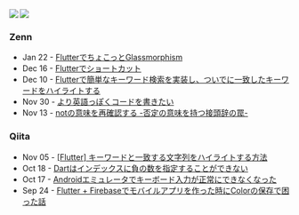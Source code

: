 <!--
**MasahiroLittleforest/MasahiroLittleforest** is a ✨ _special_ ✨ repository because its `README.md` (this file) appears on your GitHub profile.
-->

<a href="https://github.com/anuraghazra/github-readme-stats">
  <img align="left" src="https://github-readme-stats.vercel.app/api?username=masahirolittleforest&count_private=true&show_icons=true&theme=gotham" />
</a>
<a href="https://github.com/anuraghazra/github-readme-stats">
  <img align="left" src="https://github-readme-stats.vercel.app/api/top-langs/?username=masahirolittleforest&theme=gotham" />
</a>

<br clear="all">

### Zenn
<!-- zenn start -->
- Jan 22 - [FlutterでちょこっとGlassmorphism](https://zenn.dev/littleforest/articles/flutter-glassmorphism)
- Dec 16 - [Flutterでショートカット](https://zenn.dev/littleforest/articles/flutter-quick-actions)
- Dec 10 - [Flutterで簡単なキーワード検索を実装し、ついでに一致したキーワードをハイライトする](https://zenn.dev/littleforest/articles/search-items-and-highlight-text)
- Nov 30 - [より英語っぽくコードを書きたい](https://zenn.dev/littleforest/articles/subjects-of-functions)
- Nov 13 - [notの意味を再確認する -否定の意味を持つ接頭辞の罠-](https://zenn.dev/littleforest/articles/meanings-of-adverb-not-and-prefix-un)
<!-- zenn end -->

### Qiita
<!-- qiita start -->
- Nov 05 - [[Flutter] キーワードと一致する文字列をハイライトする方法](https://qiita.com/Littleforest/items/25e04feadb0a2faf0851)
- Oct 18 - [Dartはインデックスに負の数を指定することができない](https://qiita.com/Littleforest/items/060da7a7f341bc504c3d)
- Oct 17 - [Androidエミュレータでキーボード入力が正常にできなくなった](https://qiita.com/Littleforest/items/3ad607b5a739a154ab91)
- Sep 24 - [Flutter + Firebaseでモバイルアプリを作った時にColorの保存で困った話](https://qiita.com/Littleforest/items/19ec7c7a108cf46cbe8e)
<!-- qiita end -->

